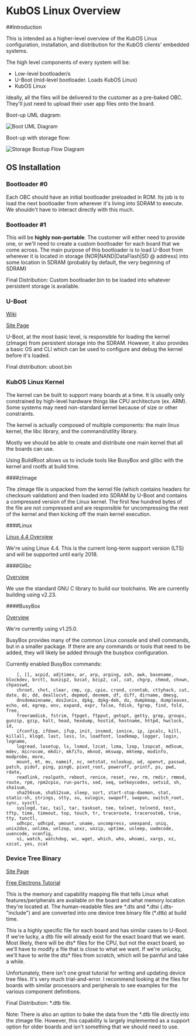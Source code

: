 # KubOS Linux Overview

##Introduction

This is intended as a higher-level overview of the KubOS Linux configuration, installation, and distribution for the KubOS clients' embedded systems.

The high level components of every system will be:
- Low-level bootloader/s
- U-Boot (mid-level bootloader. Loads KubOS Linux)
- KubOS Linux

Ideally, all the files will be delivered to the customer as a pre-baked OBC. They'll just need to upload their user app files onto the board.

Boot-up UML diagram:

![Boot UML Diagram](images/Linux-UML.png)

Boot-up with storage flow:

![Storage Bootup Flow Diagram](images/Linux_Boot_Diagram.png)

## OS Installation

### Bootloader #0

Each OBC should have an initial bootloader preloaded in ROM. Its job is to load the next bootloader from wherever it's living into SDRAM to execute.
We shouldn't have to interact directly with this much.

### Bootloader #1

This will be **highly non-portable**. The customer will either need to provide one, or we'll need to create a custom bootloader for each board that
we come across. The main purpose of this bootloader is to load U-Boot from wherever it is located in storage (NOR|NAND|DataFlash|SD @ address) into
some location in SDRAM (probably by default, the very beginning of SDRAM)

Final Distribution: Custom bootloader.bin to be loaded into whatever persistent storage is available.

### U-Boot

[Wiki](https://en.wikipedia.org/wiki/Das_U-Boot)

[Site Page](http://www.denx.de/wiki/U-Boot)

U-Boot, at the most basic level, is responsible for loading the kernel (zImage) from persistent storage into the SDRAM. However, it also provides a 
basic OS and CLI which can be used to configure and debug the kernel before it's loaded.

Final distribution: uboot.bin

### KubOS Linux Kernel

The kernel can be built to support many boards at a time.  It is usually only constrained by high-level hardware things like CPU architecture (ex. ARM).
Some systems may need non-standard kernel because of size or other constraints.

The kernel is actually composed of multiple components: the main linux kernel, the libc library, and the command/utility library.

Mostly we should be able to create and distribute one main kernel that all the boards can use.

Using BuildRoot allows us to include tools like BusyBox and glibc with the kernel and rootfs at build time.

####zImage

The zImage file is unpacked from the kernel file (which contains headers for checksum validation) and then loaded into SDRAM by U-Boot and contains a compressed version of the Linux kernel.  The first few hundred bytes of the
file are not compressed and are responsible for uncompressing the rest of the kernel and then kicking off the main kernel execution.

####Linux

[Linux 4.4 Overview](https://kernelnewbies.org/Linux_4.4)

We're using Linux 4.4.  This is the current long-term support version (LTS) and will be supported until early 2018.

####Glibc

[Overview](https://www.gnu.org/software/libc/)

We use the standard GNU C library to build our toolchains. We are currently building using v2.23.

####BusyBox

[Overview](https://busybox.net/about.html)

We're currently using v1.25.0.

BusyBox provides many of the common Linux console and shell commands, but in a smaller package.  If there are any commands or tools that need to be
added, they will likely be added through the busybox configuration.

Currently enabled BusyBox commands:

        [, [[, acpid, adjtimex, ar, arp, arping, ash, awk, basename, blockdev, brctl, bunzip2, bzcat, bzip2, cal, cat, chgrp, chmod, chown, chpasswd,
        chroot, chvt, clear, cmp, cp, cpio, crond, crontab, cttyhack, cut, date, dc, dd, deallocvt, depmod, devmem, df, diff, dirname, dmesg,
        dnsdomainname, dos2unix, dpkg, dpkg-deb, du, dumpkmap, dumpleases, echo, ed, egrep, env, expand, expr, false, fdisk, fgrep, find, fold, free,
        freeramdisk, fstrim, ftpget, ftpput, getopt, getty, grep, groups, gunzip, gzip, halt, head, hexdump, hostid, hostname, httpd, hwclock, id,
        ifconfig, ifdown, ifup, init, insmod, ionice, ip, ipcalc, kill, killall, klogd, last, less, ln, loadfont, loadkmap, logger, login, logname,
        logread, losetup, ls, lsmod, lzcat, lzma, lzop, lzopcat, md5sum, mdev, microcom, mkdir, mkfifo, mknod, mkswap, mktemp, modinfo, modprobe, more,
        mount, mt, mv, nameif, nc, netstat, nslookup, od, openvt, passwd, patch, pidof, ping, ping6, pivot_root, poweroff, printf, ps, pwd, rdate,
        readlink, realpath, reboot, renice, reset, rev, rm, rmdir, rmmod, route, rpm, rpm2cpio, run-parts, sed, seq, setkeycodes, setsid, sh, sha1sum,
        sha256sum, sha512sum, sleep, sort, start-stop-daemon, stat, static-sh, strings, stty, su, sulogin, swapoff, swapon, switch_root, sync, sysctl,
        syslogd, tac, tail, tar, taskset, tee, telnet, telnetd, test, tftp, time, timeout, top, touch, tr, traceroute, traceroute6, true, tty, tunctl,
        udhcpc, udhcpd, umount, uname, uncompress, unexpand, uniq, unix2dos, unlzma, unlzop, unxz, unzip, uptime, usleep, uudecode, uuencode, vconfig,
        vi, watch, watchdog, wc, wget, which, who, whoami, xargs, xz, xzcat, yes, zcat



### Device Tree Binary

[Site Page](https://www.devicetree.org/)

[Free Electrons Tutorial](https://events.linuxfoundation.org/sites/events/files/slides/petazzoni-device-tree-dummies.pdf)

This is the memory and capability mapping file that tells Linux what features/peripherals are available on the board and what memory location they're 
located at.  The human-readable files are \*.dts and \*.dtsi (.dts-"include") and are converted into one device tree binary file (\*.dtb) at build time. 

This is a highly specific file for each board and has similar cases to U-Boot.  If we're lucky, a dtb file will already exist for the exact board that
we want.  Most likely, there will be dts\* files for the CPU, but not the exact board, so we'll have to modify a file that is close to what we want.
If we're unlucky, we'll have to write the dts\* files from scratch, which will be painful and take a while.

Unfortunately, there isn't one great tutorial for writing and updating device tree files.  It's very much trial-and-error.  I recommend looking at the 
files for boards with similar processors and peripherals to see examples for the various component definitions.

Final Distribution: \*.dtb file.  

Note:  There is also an option to bake the data from the \*.dtb file directly into the zImage file.  However, this capability
is largely implemented as a support option for older boards and isn't something that we should need to use. 

